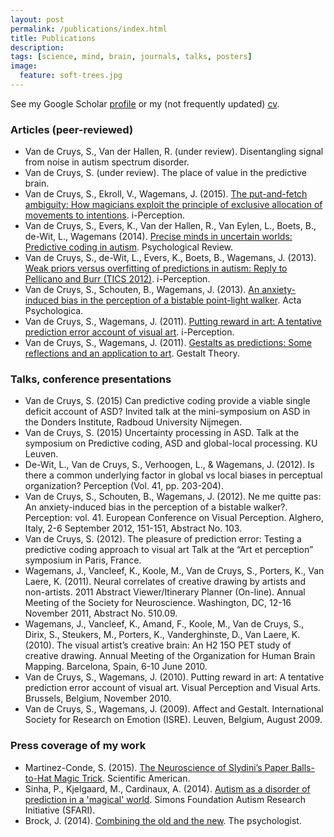 ```yaml
---
layout: post
permalink: /publications/index.html
title: Publications
description:
tags: [science, mind, brain, journals, talks, posters]
image:
  feature: soft-trees.jpg
---
```


See my Google Scholar [profile](http://scholar.google.be/citations?user=wcZPWOQAAAAJ) or my (not frequently updated) [cv](https://goo.gl/XsbR5p).


### Articles (peer-reviewed)

* Van de Cruys, S., Van der Hallen, R. (under review). Disentangling signal from noise in autism spectrum disorder.
* Van de Cruys, S. (under review). The place of value in the predictive brain.
* Van de Cruys, S., Ekroll, V., Wagemans, J. (2015). [The put-and-fetch ambiguity: How magicians exploit the principle of exclusive allocation of movements to intentions](http://goo.gl/fQprBi). i-Perception.
* Van de Cruys, S., Evers, K., Van der Hallen, R., Van Eylen, L., Boets, B., de-Wit, L., Wagemans (2014). [Precise minds in uncertain worlds: Predictive coding in autism](http://goo.gl/7vklfs). Psychological Review.
* Van de Cruys, S., de-Wit, L., Evers, K., Boets, B., Wagemans, J. (2013). [Weak priors versus overfitting of predictions in autism: Reply to Pellicano and Burr (TICS 2012)](http://goo.gl/Jr18N5). i-Perception.
* Van de Cruys, S., Schouten, B., Wagemans, J. (2013). [An anxiety-induced bias in the perception of a bistable point-light walker](http://goo.gl/of4VAg). Acta Psychologica.
* Van de Cruys, S., Wagemans, J. (2011). [Putting reward in art: A tentative prediction error account of visual art](http://goo.gl/XXBI9f). i-Perception.
* Van de Cruys, S., Wagemans, J. (2011). [Gestalts as predictions: Some reflections and an application to art](http://goo.gl/7m3bAb). Gestalt Theory.

### Talks, conference presentations

* Van de Cruys, S. (2015) Can predictive coding provide a viable single deficit account of ASD? Invited talk at the mini-symposium on ASD in the Donders Institute, Radboud University Nijmegen.
* Van de Cruys, S. (2015) Uncertainty processing in ASD. Talk at the symposium on Predictive coding, ASD and global-local processing. KU Leuven.
* De-Wit, L., Van de Cruys, S., Verhoogen, L., & Wagemans, J. (2012). Is there a common underlying factor in global vs local biases in perceptual organization? Perception (Vol. 41, pp. 203-204).
* Van de Cruys, S., Schouten, B., Wagemans, J. (2012). Ne me quitte pas: An anxiety-induced bias in the perception of a bistable walker?. Perception: vol. 41. European Conference on Visual Perception. Alghero, Italy, 2-6 September 2012, 151-151, Abstract No. 103.
* Van de Cruys, S. (2012). The pleasure of prediction error: Testing a predictive coding approach to visual art Talk at the “Art et perception” symposium in Paris, France.
* Wagemans, J., Vancleef, K., Koole, M., Van de Cruys, S., Porters, K., Van Laere, K. (2011). Neural correlates of creative drawing by artists and non-artists. 2011 Abstract Viewer/Itinerary Planner (On-line). Annual Meeting of the Society for Neuroscience. Washington, DC, 12-16 November 2011, Abstract No. 510.09.
* Wagemans, J., Vancleef, K., Amand, F., Koole, M., Van de Cruys, S., Dirix, S., Steukers, M., Porters, K., Vanderghinste, D., Van Laere, K. (2010). The visual artist’s creative brain: An H2 15O PET study of creative drawing. Annual Meeting of the Organization for Human Brain Mapping. Barcelona, Spain, 6-10 June 2010.
* Van de Cruys, S., Wagemans, J. (2010). Putting reward in art: A tentative prediction error account of visual art. Visual Perception and Visual Arts. Brussels, Belgium, November 2010.
* Van de Cruys, S., Wagemans, J. (2009). Affect and Gestalt. International Society for Research on Emotion (ISRE). Leuven, Belgium, August 2009.

### Press coverage of my work

* Martinez-Conde, S. (2015). [The Neuroscience of Slydini’s Paper Balls-to-Hat Magic Trick](http://blogs.scientificamerican.com/illusion-chasers/2015/04/27/slydini-neuromagic/). Scientific American.
* Sinha, P., Kjelgaard, M., Cardinaux, A. (2014). [Autism as a disorder of prediction in a 'magical' world](https://sfari.org/news-and-opinion/viewpoint/2015/autism-as-a-disorder-of-prediction-in-a-magical-world). Simons Foundation Autism Research Initiative (SFARI).
* Brock, J. (2014). [Combining the old and the new](https://thepsychologist.bps.org.uk/volume-27/edition-10/combining-old-and-new"). The psychologist.
